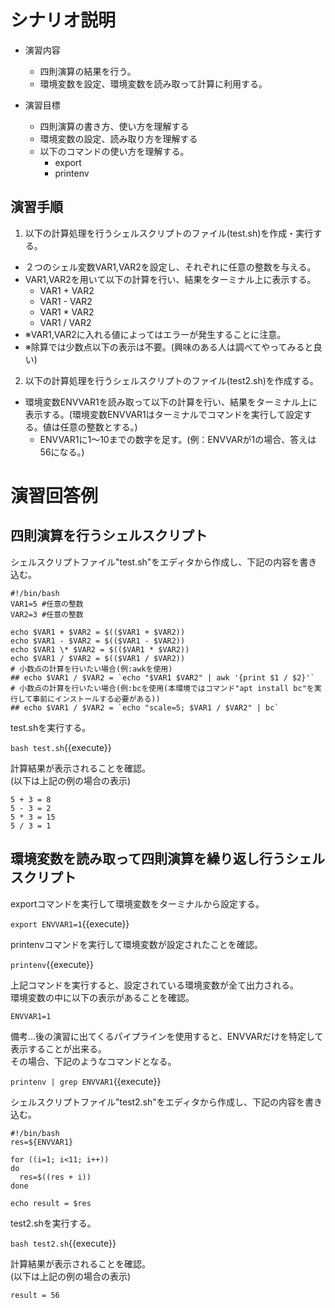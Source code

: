 # シナリオ説明
- 演習内容
  - 四則演算の結果を行う。
  - 環境変数を設定、環境変数を読み取って計算に利用する。

- 演習目標
  - 四則演算の書き方、使い方を理解する
  - 環境変数の設定、読み取り方を理解する
  - 以下のコマンドの使い方を理解する。
    - export
    - printenv


## 演習手順

1) 以下の計算処理を行うシェルスクリプトのファイル(test.sh)を作成・実行する。  
  - ２つのシェル変数VAR1,VAR2を設定し、それぞれに任意の整数を与える。
  - VAR1,VAR2を用いて以下の計算を行い、結果をターミナル上に表示する。
    - VAR1 + VAR2
    - VAR1 - VAR2
    - VAR1 * VAR2
    - VAR1 / VAR2
  - ※VAR1,VAR2に入れる値によってはエラーが発生することに注意。
  - ※除算では少数点以下の表示は不要。(興味のある人は調べてやってみると良い)


2) 以下の計算処理を行うシェルスクリプトのファイル(test2.sh)を作成する。  
  - 環境変数ENVVAR1を読み取って以下の計算を行い、結果をターミナル上に表示する。(環境変数ENVVAR1はターミナルでコマンドを実行して設定する。値は任意の整数とする。)
    - ENVVAR1に1～10までの数字を足す。(例：ENVVARが1の場合、答えは56になる。)

# 演習回答例  
## 四則演算を行うシェルスクリプト  
シェルスクリプトファイル"test.sh"をエディタから作成し、下記の内容を書き込む。  

```
#!/bin/bash
VAR1=5 #任意の整数
VAR2=3 #任意の整数

echo $VAR1 + $VAR2 = $(($VAR1 + $VAR2))
echo $VAR1 - $VAR2 = $(($VAR1 - $VAR2))
echo $VAR1 \* $VAR2 = $(($VAR1 * $VAR2))
echo $VAR1 / $VAR2 = $(($VAR1 / $VAR2))
# 小数点の計算を行いたい場合(例:awkを使用)
## echo $VAR1 / $VAR2 = `echo "$VAR1 $VAR2" | awk '{print $1 / $2}'`
# 小数点の計算を行いたい場合(例:bcを使用(本環境ではコマンド"apt install bc"を実行して事前にインストールする必要がある))
## echo $VAR1 / $VAR2 = `echo "scale=5; $VAR1 / $VAR2" | bc`
```

test.shを実行する。  

`bash test.sh`{{execute}}

計算結果が表示されることを確認。  
(以下は上記の例の場合の表示)

```
5 + 3 = 8
5 - 3 = 2
5 * 3 = 15
5 / 3 = 1
```

## 環境変数を読み取って四則演算を繰り返し行うシェルスクリプト  

exportコマンドを実行して環境変数をターミナルから設定する。  

`export ENVVAR1=1`{{execute}}

printenvコマンドを実行して環境変数が設定されたことを確認。  

`printenv`{{execute}}  

上記コマンドを実行すると、設定されている環境変数が全て出力される。  
環境変数の中に以下の表示があることを確認。  

```
ENVVAR1=1
```

備考…後の演習に出てくるパイプラインを使用すると、ENVVARだけを特定して表示することが出来る。  
その場合、下記のようなコマンドとなる。  

`printenv | grep ENVVAR1`{{execute}}  

シェルスクリプトファイル"test2.sh"をエディタから作成し、下記の内容を書き込む。  

```
#!/bin/bash
res=${ENVVAR1}

for ((i=1; i<11; i++))
do
  res=$((res + i))
done

echo result = $res
```

test2.shを実行する。  

`bash test2.sh`{{execute}}

計算結果が表示されることを確認。  
(以下は上記の例の場合の表示)

```
result = 56
```
